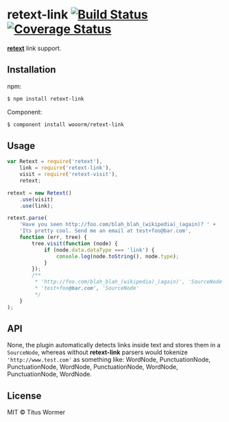 # retext-link [![Build Status](https://travis-ci.org/wooorm/retext-link.svg?branch=master)](https://travis-ci.org/wooorm/retext-link) [![Coverage Status](https://img.shields.io/coveralls/wooorm/retext-link.svg)](https://coveralls.io/r/wooorm/retext-link?branch=master)

**[retext](https://github.com/wooorm/retext "Retext")** link support.

## Installation

npm:
```sh
$ npm install retext-link
```

Component:
```sh
$ component install wooorm/retext-link
```

## Usage

```js
var Retext = require('retext'),
    link = require('retext-link'),
    visit = require('retext-visit'),
    retext;

retext = new Retext()
    .use(visit)
    .use(link);

retext.parse(
    'Have you seen http://foo.com/blah_blah_(wikipedia)_(again)? ' +
    'Its pretty cool. Send me an email at test+foo@bar.com',
    function (err, tree) {
        tree.visit(function (node) {
            if (node.data.dataType === 'link') {
                console.log(node.toString(), node.type);
            }
        });
        /**
         * 'http://foo.com/blah_blah_(wikipedia)_(again)', 'SourceNode'
         * 'test+foo@bar.com', 'SourceNode'
         */
    }
);
```

## API

None, the plugin automatically detects links inside text and stores them in a `SourceNode`, whereas without **retext-link** parsers would tokenize `'http://www.test.com'` as something like: WordNode, PunctuationNode, PunctuationNode, WordNode, PunctuationNode, WordNode, PunctuationNode, WordNode.

## License

MIT © Titus Wormer
